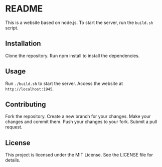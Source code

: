# README
This is a website based on node.js. To start the server, run the `build.sh` script.

## Installation
Clone the repository.
Run npm install to install the dependencies.

## Usage
Run `./build.sh` to start the server.
Access the website at `http://localhost:1945`.

## Contributing
Fork the repository.
Create a new branch for your changes.
Make your changes and commit them.
Push your changes to your fork.
Submit a pull request.

## License
This project is licensed under the MIT License. See the LICENSE file for details.